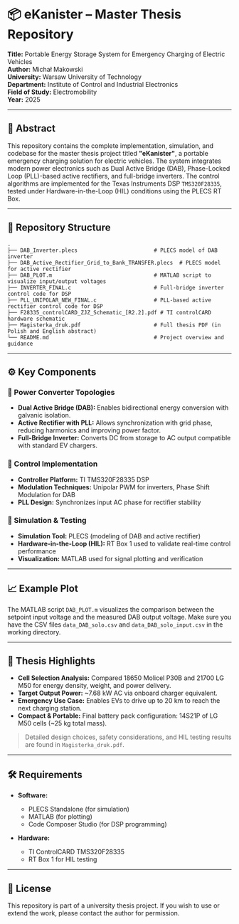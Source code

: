 
# 📦 eKanister – Master Thesis Repository

**Title:** Portable Energy Storage System for Emergency Charging of Electric Vehicles  
**Author:** Michał Makowski  
**University:** Warsaw University of Technology  
**Department:** Institute of Control and Industrial Electronics  
**Field of Study:** Electromobility  
**Year:** 2025

---

## 📘 Abstract

This repository contains the complete implementation, simulation, and codebase for the master thesis project titled **"eKanister"**, a portable emergency charging solution for electric vehicles. The system integrates modern power electronics such as Dual Active Bridge (DAB), Phase-Locked Loop (PLL)-based active rectifiers, and full-bridge inverters. The control algorithms are implemented for the Texas Instruments DSP `TMS320F28335`, tested under Hardware-in-the-Loop (HIL) conditions using the PLECS RT Box.

---

## 📂 Repository Structure

```
.
├── DAB_Inverter.plecs                        # PLECS model of DAB inverter
├── DAB_Active_Rectifier_Grid_to_Bank_TRANSFER.plecs  # PLECS model for active rectifier
├── DAB_PLOT.m                                # MATLAB script to visualize input/output voltages
├── INVERTER_FINAL.c                          # Full-bridge inverter control code for DSP
├── PLL_UNIPOLAR_NEW_FINAL.c                  # PLL-based active rectifier control code for DSP
├── F28335_controlCARD_ZJZ_Schematic_[R2.2].pdf # TI controlCARD hardware schematic
├── Magisterka_druk.pdf                       # Full thesis PDF (in Polish and English abstract)
└── README.md                                 # Project overview and guidance
```

---

## ⚙️ Key Components

### 🔌 Power Converter Topologies
- **Dual Active Bridge (DAB):** Enables bidirectional energy conversion with galvanic isolation.
- **Active Rectifier with PLL:** Allows synchronization with grid phase, reducing harmonics and improving power factor.
- **Full-Bridge Inverter:** Converts DC from storage to AC output compatible with standard EV chargers.

### 🎯 Control Implementation
- **Controller Platform:** TI TMS320F28335 DSP
- **Modulation Techniques:** Unipolar PWM for inverters, Phase Shift Modulation for DAB
- **PLL Design:** Synchronizes input AC phase for rectifier stability

### 🧪 Simulation & Testing
- **Simulation Tool:** PLECS (modeling of DAB and active rectifier)
- **Hardware-in-the-Loop (HIL):** RT Box 1 used to validate real-time control performance
- **Visualization:** MATLAB used for signal plotting and verification

---

## 📈 Example Plot

The MATLAB script `DAB_PLOT.m` visualizes the comparison between the setpoint input voltage and the measured DAB output voltage. Make sure you have the CSV files `data_DAB_solo.csv` and `data_DAB_solo_input.csv` in the working directory.

---

## 📑 Thesis Highlights

- **Cell Selection Analysis:** Compared 18650 Molicel P30B and 21700 LG M50 for energy density, weight, and power delivery.
- **Target Output Power:** ~7.68 kW AC via onboard charger equivalent.
- **Emergency Use Case:** Enables EVs to drive up to 20 km to reach the next charging station.
- **Compact & Portable:** Final battery pack configuration: 14S21P of LG M50 cells (~25 kg total mass).

> Detailed design choices, safety considerations, and HIL testing results are found in `Magisterka_druk.pdf`.

---

## 🛠 Requirements

- **Software:**  
  - PLECS Standalone (for simulation)  
  - MATLAB (for plotting)  
  - Code Composer Studio (for DSP programming)

- **Hardware:**  
  - TI ControlCARD TMS320F28335  
  - RT Box 1 for HIL testing

---

## 📜 License

This repository is part of a university thesis project. If you wish to use or extend the work, please contact the author for permission.
